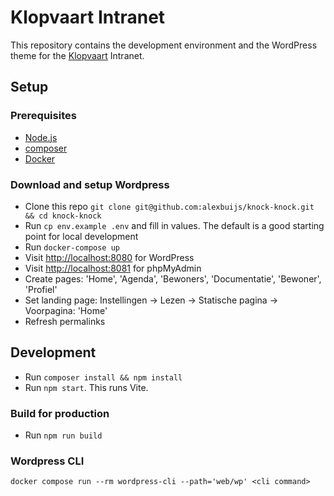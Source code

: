 # Klopvaart Intranet

This repository contains the development environment and the WordPress theme for the [Klopvaart](http://intranet.klopvaart.nl) Intranet.

## Setup

### Prerequisites

- [Node.js](https://nodejs.org)
- [composer](https://getcomposer.org)
- [Docker](https://www.docker.com)

### Download and setup Wordpress
- Clone this repo `git clone git@github.com:alexbuijs/knock-knock.git && cd knock-knock`
- Run `cp env.example .env` and fill in values. The default is a good starting point for local development
- Run `docker-compose up`
- Visit [http://localhost:8080](http://localhost:8080) for WordPress
- Visit [http://localhost:8081](http://localhost:8081) for phpMyAdmin
- Create pages: 'Home', 'Agenda', 'Bewoners', 'Documentatie', 'Bewoner', 'Profiel'
- Set landing page: Instellingen -> Lezen -> Statische pagina -> Voorpagina: 'Home'
- Refresh permalinks

## Development

- Run `composer install && npm install`
- Run `npm start`. This runs Vite.

### Build for production
- Run `npm run build`

### Wordpress CLI

```
docker compose run --rm wordpress-cli --path='web/wp' <cli command>
```